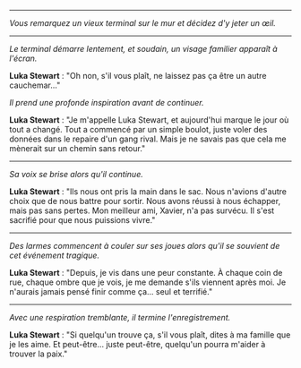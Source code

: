
---  
*Vous remarquez un vieux terminal sur le mur et décidez d'y jeter un œil.*  

---

_Le terminal démarre lentement, et soudain, un visage familier apparaît à l'écran._

**Luka Stewart** : "Oh non, s'il vous plaît, ne laissez pas ça être un autre cauchemar..."

_Il prend une profonde inspiration avant de continuer._

**Luka Stewart** : "Je m'appelle Luka Stewart, et aujourd'hui marque le jour où tout a changé. Tout a commencé par un simple boulot, juste voler des données dans le repaire d'un gang rival. Mais je ne savais pas que cela me mènerait sur un chemin sans retour."

---

_Sa voix se brise alors qu'il continue._

**Luka Stewart** : "Ils nous ont pris la main dans le sac. Nous n'avions d'autre choix que de nous battre pour sortir. Nous avons réussi à nous échapper, mais pas sans pertes. Mon meilleur ami, Xavier, n'a pas survécu. Il s'est sacrifié pour que nous puissions vivre."

---

_Des larmes commencent à couler sur ses joues alors qu'il se souvient de cet événement tragique._

**Luka Stewart** : "Depuis, je vis dans une peur constante. À chaque coin de rue, chaque ombre que je vois, je me demande s'ils viennent après moi. Je n'aurais jamais pensé finir comme ça... seul et terrifié."

---

_Avec une respiration tremblante, il termine l'enregistrement._

**Luka Stewart** : "Si quelqu'un trouve ça, s'il vous plaît, dites à ma famille que je les aime. Et peut-être... juste peut-être, quelqu'un pourra m'aider à trouver la paix."
